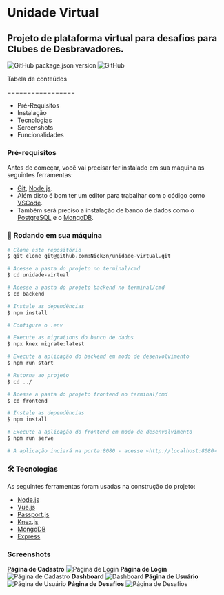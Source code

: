 # Unidade Virtual
## Projeto de plataforma virtual para desafios para Clubes de Desbravadores.

![GitHub package.json version](https://img.shields.io/github/package-json/v/Nick3n/unidade-virtual)
![GitHub](https://img.shields.io/github/license/Nick3n/unidade-virtual)


Tabela de conteúdos

=================
- Pré-Requisitos
- Instalação
- Tecnologias
- Screenshots
- Funcionalidades

### Pré-requisitos

Antes de começar, você vai precisar ter instalado em sua máquina as seguintes ferramentas:
- [Git](https://git-scm.com), [Node.js](https://nodejs.org/en/). 
- Além disto é bom ter um editor para trabalhar com o código como [VSCode](https://code.visualstudio.com/).
- Também será preciso a instalação de banco de dados como o [PostgreSQL](https://www.postgresql.org/) e o [MongoDB](https://www.mongodb.com/).

### 🎲 Rodando em sua máquina

```bash
# Clone este repositório
$ git clone git@github.com:Nick3n/unidade-virtual.git

# Acesse a pasta do projeto no terminal/cmd
$ cd unidade-virtual

# Acesse a pasta do projeto backend no terminal/cmd
$ cd backend

# Instale as dependências
$ npm install

# Configure o .env

# Execute as migrations do banco de dados
$ npx knex migrate:latest

# Execute a aplicação do backend em modo de desenvolvimento
$ npm run start

# Retorna ao projeto
$ cd ../

# Acesse a pasta do projeto frontend no terminal/cmd
$ cd frontend

# Instale as dependências
$ npm install

# Execute a aplicação do frontend em modo de desenvolvimento
$ npm run serve

# A aplicação inciará na porta:8080 - acesse <http://localhost:8080>
```

### 🛠 Tecnologias

As seguintes ferramentas foram usadas na construção do projeto:

- [Node.js](https://nodejs.org/en/)
- [Vue.js](https://vuejs.org/)
- [Passport.js](https://www.passportjs.org/)
- [Knex.js](https://knexjs.org/)
- [MongoDB](https://www.mongodb.com/)
- [Express](https://expressjs.com/pt-br/)

### Screenshots
  <b>Página de Cadastro</b>
  <img alt="Página de Login" title="#PaginaLogin" src="https://imgur.com/5tjyxSR.png" />
  <b>Página de Login</b>
  <img alt="Página de Cadastro" title="#PaginaCadastro" src="https://imgur.com/zoXsGPk.png" />
  <b>Dashboard</b>
  <img alt="Dashboard" title="#Dashboard" src="https://imgur.com/7dl39tS.png" />
  <b>Página de Usuário</b>
  <img alt="Página de Usuário" title="#PaginaUsuario" src="https://imgur.com/lBFCJFA.png" />
  <b>Página de Desafios</b>
  <img alt="Página de Desafios" title="#Dashboard" src="https://imgur.com/IwOZpkF.png" />